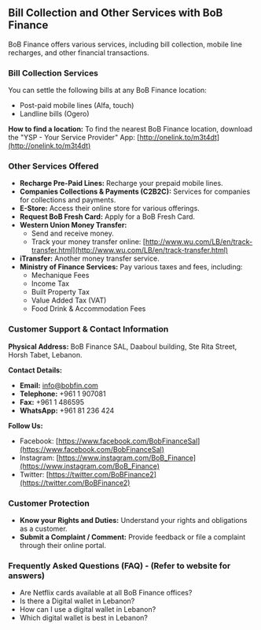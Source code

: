 ## Bill Collection and Other Services with BoB Finance

BoB Finance offers various services, including bill collection, mobile line recharges, and other financial transactions.

### Bill Collection Services

You can settle the following bills at any BoB Finance location:
*   Post-paid mobile lines (Alfa, touch)
*   Landline bills (Ogero)

**How to find a location:**
To find the nearest BoB Finance location, download the "YSP - Your Service Provider" App: [http://onelink.to/m3t4dt](http://onelink.to/m3t4dt)

### Other Services Offered

*   **Recharge Pre-Paid Lines:** Recharge your prepaid mobile lines.
*   **Companies Collections & Payments (C2B2C):** Services for companies for collections and payments.
*   **E-Store:** Access their online store for various offerings.
*   **Request BoB Fresh Card:** Apply for a BoB Fresh Card.
*   **Western Union Money Transfer:**
    *   Send and receive money.
    *   Track your money transfer online: [http://www.wu.com/LB/en/track-transfer.html](http://www.wu.com/LB/en/track-transfer.html)
*   **iTransfer:** Another money transfer service.
*   **Ministry of Finance Services:** Pay various taxes and fees, including:
    *   Mechanique Fees
    *   Income Tax
    *   Built Property Tax
    *   Value Added Tax (VAT)
    *   Food Drink & Accommodation Fees

### Customer Support & Contact Information

**Physical Address:**
BoB Finance SAL, Daaboul building, Ste Rita Street, Horsh Tabet, Lebanon.

**Contact Details:**
*   **Email:** info@bobfin.com
*   **Telephone:** +961 1 907081
*   **Fax:** +961 1 486595
*   **WhatsApp:** +961 81 236 424

**Follow Us:**
*   Facebook: [https://www.facebook.com/BobFinanceSal](https://www.facebook.com/BobFinanceSal)
*   Instagram: [https://www.instagram.com/BoB_Finance](https://www.instagram.com/BoB_Finance)
*   Twitter: [https://twitter.com/BoBFinance2](https://twitter.com/BoBFinance2)

### Customer Protection

*   **Know your Rights and Duties:** Understand your rights and obligations as a customer.
*   **Submit a Complaint / Comment:** Provide feedback or file a complaint through their online portal.

### Frequently Asked Questions (FAQ) - (Refer to website for answers)

*   Are Netflix cards available at all BoB Finance offices?
*   Is there a Digital wallet in Lebanon?
*   How can I use a digital wallet in Lebanon?
*   Which digital wallet is best in Lebanon?